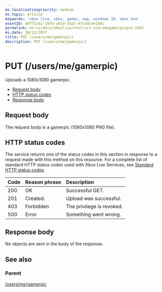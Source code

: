 ```yaml
---
ms.localizationpriority: medium
ms.topic: article
keywords: 'xbox live, xbox, games, uwp, windows 10, xbox one'
assetID: ddf71c62-197d-a81d-35a7-47c6dc9e1b0c
permalink: en-us/docs/xboxlive/rest/uri-usersmegamerpicput.html
ms.date: 10/12/2017
title: PUT (/users/me/gamerpic)
description: PUT (/users/me/gamerpic)
---
```


# PUT \(/users/me/gamerpic\)

Uploads a 1080x1080 gamerpic.

* [Request body](put-users-me-gamerpic.md#ID4EQ)
* [HTTP status codes](put-users-me-gamerpic.md#ID4EZ)
* [Response body](put-users-me-gamerpic.md#ID4EXC)

## Request body <a id="ID4EQ"></a>

The request body is a gamerpic \(1080x1080 PNG file\).

## HTTP status codes <a id="ID4EZ"></a>

The service returns one of the status codes in this section in response to a request made with this method on this resource. For a complete list of standard HTTP status codes used with Xbox Live Services, see [Standard HTTP status codes](https://github.com/LucienHH/docs-xsapi/tree/8aaeb3d77dec37e3bd2a1d99ea913649665f2490/additional/httpstatuscodes.md).

| Code | Reason phrase | Description |
| :--- | :--- | :--- |
| 200 | OK | Successful GET. |
| 201 | Created. | Upload was successful. |
| 403 | Forbidden | The privilege is revoked. |
| 500 | Error | Something went wrong. |

## Response body <a id="ID4EXC"></a>

No objects are sent in the body of the response.

## See also <a id="ID4ECD"></a>

### Parent <a id="ID4EED"></a>

[/users/me/gamerpic](https://github.com/LucienHH/docs-xsapi/tree/8aaeb3d77dec37e3bd2a1d99ea913649665f2490/work-in-progress/gamerpic/uri-usersmegamerpic.md)


